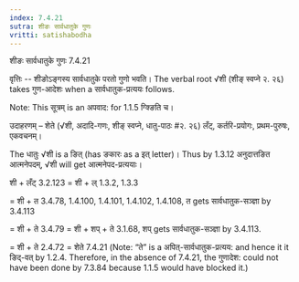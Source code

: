 ```yaml
---
index: 7.4.21
sutra: शीङः सार्वधातुके गुणः
vritti: satishabodha
---
```



 शीङः सार्वधातुके गुणः 7.4.21 

वृत्तिः -- शीङोऽङ्गस्य सार्वधातुके परतो गुणो भवति। The verbal root √शी (शीङ् स्वप्ने २. २६) takes गुण-आदेशः when a सार्वधातुक-प्रत्ययः follows. 

Note: This सूत्रम् is an अपवाद: for 1.1.5 ग्क्ङिति च। 


उदाहरणम् – शेते (√शी, अदादि-गणः, शीङ् स्वप्ने, धातु-पाठः #२. २६) लँट्, कर्तरि-प्रयोगः, प्रथम-पुरुषः, एकवचनम्। 

The धातुः √शी is a ङित् (has ङकारः as a इत् letter)। Thus by 1.3.12 अनुदात्तङित आत्मनेपदम्, √शी will get आत्मनेपद-प्रत्ययाः। 


शी + लँट् 3.2.123 = शी + ल् 1.3.2, 1.3.3 

= शी + त 3.4.78, 1.4.100, 1.4.101, 1.4.102, 1.4.108, त gets सार्वधातुक-सञ्ज्ञा by 3.4.113 

= शी + ते 3.4.79 = शी + शप् + ते 3.1.68, शप् gets सार्वधातुक-सञ्ज्ञा by 3.4.113. 

= शी + ते 2.4.72 = शेते 7.4.21 (Note: “ते” is a अपित्-सार्वधातुक-प्रत्यय: and hence it it ङिद्-वत् by 1.2.4. Therefore, in the absence of 7.4.21, the गुणादेश: could not have been done by 7.3.84 because 1.1.5 would have blocked it.) 


